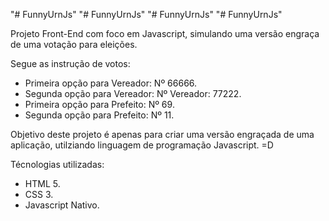 "# FunnyUrnJs" 
"# FunnyUrnJs" 
"# FunnyUrnJs" 
"# FunnyUrnJs" 

Projeto Front-End com foco em Javascript, simulando uma versão engraça de uma votação para eleições.

Segue as instrução de votos:
- Primeira opção para Vereador: Nº 66666.
- Segunda opção para Vereador: Nº Vereador: 77222.
- Primeira opção para Prefeito: Nº 69.
- Segunda opção para Prefeito: Nº 11.

Objetivo deste projeto é apenas para criar uma versão engraçada de uma aplicação, utilziando linguagem de programação Javascript. =D

Técnologias utilizadas:
- HTML 5.
- CSS 3.
- Javascript Nativo.
